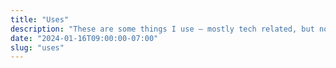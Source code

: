 ```yaml
---
title: "Uses"
description: "These are some things I use – mostly tech related, but not completely. An eternal work in progress."
date: "2024-01-16T09:00:00-07:00"
slug: "uses"
---
```

